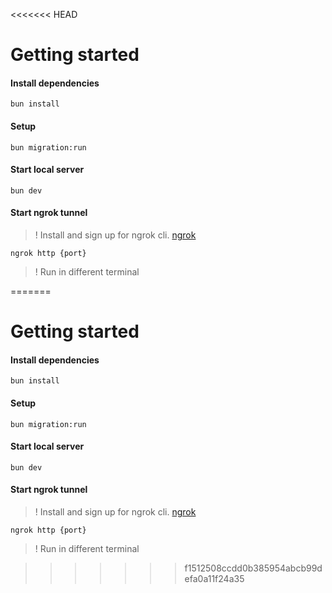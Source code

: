 <<<<<<< HEAD
# Getting started

#### Install dependencies

```bun install```

#### Setup

```bun migration:run```

#### Start local server

```bun dev```

#### Start ngrok tunnel

>! Install and sign up for ngrok cli. [ngrok](https://ngrok.com/)

```ngrok http {port}```

>! Run in different terminal


=======
# Getting started

#### Install dependencies

```bun install```

#### Setup

```bun migration:run```

#### Start local server

```bun dev```

#### Start ngrok tunnel

>! Install and sign up for ngrok cli. [ngrok](https://ngrok.com/)

```ngrok http {port}```

>! Run in different terminal


>>>>>>> f1512508ccdd0b385954abcb99defa0a11f24a35
